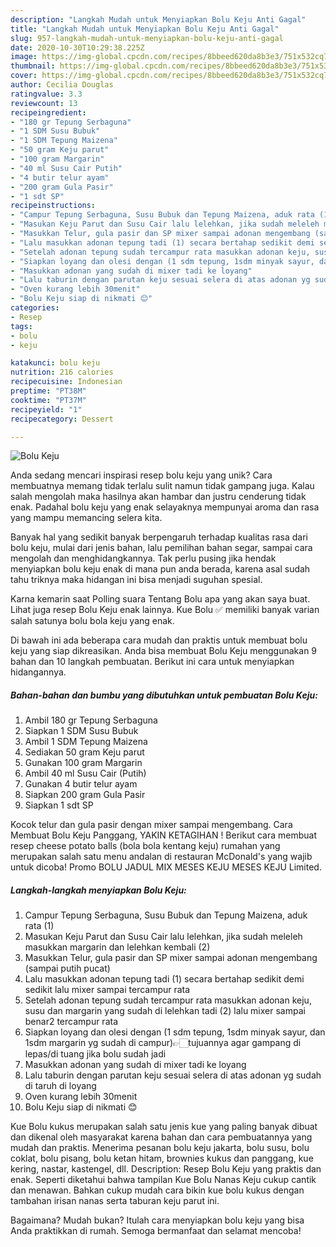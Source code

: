 ```yaml
---
description: "Langkah Mudah untuk Menyiapkan Bolu Keju Anti Gagal"
title: "Langkah Mudah untuk Menyiapkan Bolu Keju Anti Gagal"
slug: 957-langkah-mudah-untuk-menyiapkan-bolu-keju-anti-gagal
date: 2020-10-30T10:29:38.225Z
image: https://img-global.cpcdn.com/recipes/8bbeed620da8b3e3/751x532cq70/bolu-keju-foto-resep-utama.jpg
thumbnail: https://img-global.cpcdn.com/recipes/8bbeed620da8b3e3/751x532cq70/bolu-keju-foto-resep-utama.jpg
cover: https://img-global.cpcdn.com/recipes/8bbeed620da8b3e3/751x532cq70/bolu-keju-foto-resep-utama.jpg
author: Cecilia Douglas
ratingvalue: 3.3
reviewcount: 13
recipeingredient:
- "180 gr Tepung Serbaguna"
- "1 SDM Susu Bubuk"
- "1 SDM Tepung Maizena"
- "50 gram Keju parut"
- "100 gram Margarin"
- "40 ml Susu Cair Putih"
- "4 butir telur ayam"
- "200 gram Gula Pasir"
- "1 sdt SP"
recipeinstructions:
- "Campur Tepung Serbaguna, Susu Bubuk dan Tepung Maizena, aduk rata (1)"
- "Masukan Keju Parut dan Susu Cair lalu lelehkan, jika sudah meleleh masukkan margarin dan lelehkan kembali (2)"
- "Masukkan Telur, gula pasir dan SP mixer sampai adonan mengembang (sampai putih pucat)"
- "Lalu masukkan adonan tepung tadi (1) secara bertahap sedikit demi sedikit lalu mixer sampai tercampur rata"
- "Setelah adonan tepung sudah tercampur rata masukkan adonan keju, susu dan margarin yang sudah di lelehkan tadi (2) lalu mixer sampai benar2 tercampur rata"
- "Siapkan loyang dan olesi dengan (1 sdm tepung, 1sdm minyak sayur, dan 1sdm margarin yg sudah di campur)👉🏻tujuannya agar gampang di lepas/di tuang jika bolu sudah jadi"
- "Masukkan adonan yang sudah di mixer tadi ke loyang"
- "Lalu taburin dengan parutan keju sesuai selera di atas adonan yg sudah di taruh di loyang"
- "Oven kurang lebih 30menit"
- "Bolu Keju siap di nikmati 😊"
categories:
- Resep
tags:
- bolu
- keju

katakunci: bolu keju 
nutrition: 216 calories
recipecuisine: Indonesian
preptime: "PT38M"
cooktime: "PT37M"
recipeyield: "1"
recipecategory: Dessert

---
```



![Bolu Keju](https://img-global.cpcdn.com/recipes/8bbeed620da8b3e3/751x532cq70/bolu-keju-foto-resep-utama.jpg)

Anda sedang mencari inspirasi resep bolu keju yang unik? Cara membuatnya memang tidak terlalu sulit namun tidak gampang juga. Kalau salah mengolah maka hasilnya akan hambar dan justru cenderung tidak enak. Padahal bolu keju yang enak selayaknya mempunyai aroma dan rasa yang mampu memancing selera kita.

Banyak hal yang sedikit banyak berpengaruh terhadap kualitas rasa dari bolu keju, mulai dari jenis bahan, lalu pemilihan bahan segar, sampai cara mengolah dan menghidangkannya. Tak perlu pusing jika hendak menyiapkan bolu keju enak di mana pun anda berada, karena asal sudah tahu triknya maka hidangan ini bisa menjadi suguhan spesial.

Karna kemarin saat Polling suara Tentang Bolu apa yang akan saya buat. Lihat juga resep Bolu Keju enak lainnya. Kue Bolu ✅ memiliki banyak varian salah satunya bolu bola keju yang enak.


Di bawah ini ada beberapa cara mudah dan praktis untuk membuat bolu keju yang siap dikreasikan. Anda bisa membuat Bolu Keju menggunakan 9 bahan dan 10 langkah pembuatan. Berikut ini cara untuk menyiapkan hidangannya.

<!--inarticleads1-->

##### Bahan-bahan dan bumbu yang dibutuhkan untuk pembuatan Bolu Keju:

1. Ambil 180 gr Tepung Serbaguna
1. Siapkan 1 SDM Susu Bubuk
1. Ambil 1 SDM Tepung Maizena
1. Sediakan 50 gram Keju parut
1. Gunakan 100 gram Margarin
1. Ambil 40 ml Susu Cair (Putih)
1. Gunakan 4 butir telur ayam
1. Siapkan 200 gram Gula Pasir
1. Siapkan 1 sdt SP


Kocok telur dan gula pasir dengan mixer sampai mengembang. Cara Membuat Bolu Keju Panggang, YAKIN KETAGIHAN ! Berikut cara membuat resep cheese potato balls (bola bola kentang keju) rumahan yang merupakan salah satu menu andalan di restauran McDonald&#39;s yang wajib untuk dicoba! Promo BOLU JADUL MIX MESES KEJU MESES KEJU Limited. 

<!--inarticleads2-->

##### Langkah-langkah menyiapkan Bolu Keju:

1. Campur Tepung Serbaguna, Susu Bubuk dan Tepung Maizena, aduk rata (1)
1. Masukan Keju Parut dan Susu Cair lalu lelehkan, jika sudah meleleh masukkan margarin dan lelehkan kembali (2)
1. Masukkan Telur, gula pasir dan SP mixer sampai adonan mengembang (sampai putih pucat)
1. Lalu masukkan adonan tepung tadi (1) secara bertahap sedikit demi sedikit lalu mixer sampai tercampur rata
1. Setelah adonan tepung sudah tercampur rata masukkan adonan keju, susu dan margarin yang sudah di lelehkan tadi (2) lalu mixer sampai benar2 tercampur rata
1. Siapkan loyang dan olesi dengan (1 sdm tepung, 1sdm minyak sayur, dan 1sdm margarin yg sudah di campur)👉🏻tujuannya agar gampang di lepas/di tuang jika bolu sudah jadi
1. Masukkan adonan yang sudah di mixer tadi ke loyang
1. Lalu taburin dengan parutan keju sesuai selera di atas adonan yg sudah di taruh di loyang
1. Oven kurang lebih 30menit
1. Bolu Keju siap di nikmati 😊


Kue Bolu kukus merupakan salah satu jenis kue yang paling banyak dibuat dan dikenal oleh masyarakat karena bahan dan cara pembuatannya yang mudah dan praktis. Menerima pesanan bolu keju jakarta, bolu susu, bolu coklat, bolu pisang, bolu ketan hitam, brownies kukus dan panggang, kue kering, nastar, kastengel, dll. Description: Resep Bolu Keju yang praktis dan enak. Seperti diketahui bahwa tampilan Kue Bolu Nanas Keju cukup cantik dan menawan. Bahkan cukup mudah cara bikin kue bolu kukus dengan tambahan irisan nanas serta taburan keju parut ini. 

Bagaimana? Mudah bukan? Itulah cara menyiapkan bolu keju yang bisa Anda praktikkan di rumah. Semoga bermanfaat dan selamat mencoba!
